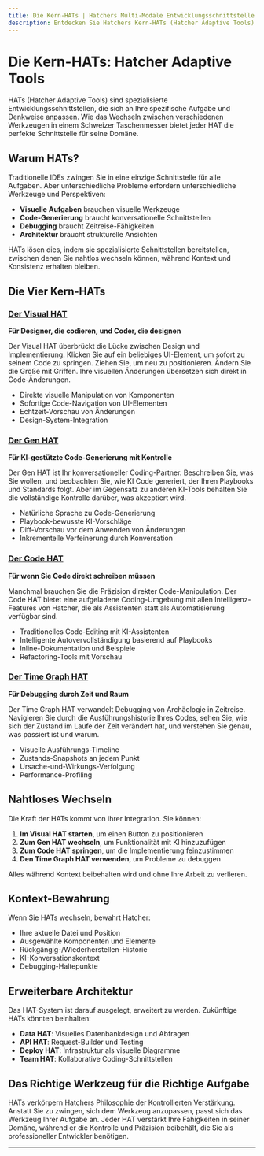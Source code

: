 ```yaml
---
title: Die Kern-HATs | Hatchers Multi-Modale Entwicklungsschnittstelle
description: Entdecken Sie Hatchers Kern-HATs (Hatcher Adaptive Tools) - spezialisierte Schnittstellen, die sich an verschiedene Entwicklungsstile und Aufgaben anpassen. Von visuellem Design über Code-Generierung bis hin zu Zeitreise-Debugging.
---
```


# Die Kern-HATs: Hatcher Adaptive Tools

HATs (Hatcher Adaptive Tools) sind spezialisierte Entwicklungsschnittstellen, die sich an Ihre spezifische Aufgabe und Denkweise anpassen. Wie das Wechseln zwischen verschiedenen Werkzeugen in einem Schweizer Taschenmesser bietet jeder HAT die perfekte Schnittstelle für seine Domäne.

## Warum HATs?

Traditionelle IDEs zwingen Sie in eine einzige Schnittstelle für alle Aufgaben. Aber unterschiedliche Probleme erfordern unterschiedliche Werkzeuge und Perspektiven:

- **Visuelle Aufgaben** brauchen visuelle Werkzeuge
- **Code-Generierung** braucht konversationelle Schnittstellen
- **Debugging** braucht Zeitreise-Fähigkeiten
- **Architektur** braucht strukturelle Ansichten

HATs lösen dies, indem sie spezialisierte Schnittstellen bereitstellen, zwischen denen Sie nahtlos wechseln können, während Kontext und Konsistenz erhalten bleiben.

## Die Vier Kern-HATs

### <DocIcon type="visual" inline /> [Der Visual HAT](/de/features-visual-hat)

**Für Designer, die codieren, und Coder, die designen**

Der Visual HAT überbrückt die Lücke zwischen Design und Implementierung. Klicken Sie auf ein beliebiges UI-Element, um sofort zu seinem Code zu springen. Ziehen Sie, um neu zu positionieren. Ändern Sie die Größe mit Griffen. Ihre visuellen Änderungen übersetzen sich direkt in Code-Änderungen.

- Direkte visuelle Manipulation von Komponenten
- Sofortige Code-Navigation von UI-Elementen
- Echtzeit-Vorschau von Änderungen
- Design-System-Integration

### <DocIcon type="gen" inline /> [Der Gen HAT](/de/features-gen-hat)

**Für KI-gestützte Code-Generierung mit Kontrolle**

Der Gen HAT ist Ihr konversationeller Coding-Partner. Beschreiben Sie, was Sie wollen, und beobachten Sie, wie KI Code generiert, der Ihren Playbooks und Standards folgt. Aber im Gegensatz zu anderen KI-Tools behalten Sie die vollständige Kontrolle darüber, was akzeptiert wird.

- Natürliche Sprache zu Code-Generierung
- Playbook-bewusste KI-Vorschläge
- Diff-Vorschau vor dem Anwenden von Änderungen
- Inkrementelle Verfeinerung durch Konversation

### <DocIcon type="code" inline /> [Der Code HAT](/de/features-code-hat)

**Für wenn Sie Code direkt schreiben müssen**

Manchmal brauchen Sie die Präzision direkter Code-Manipulation. Der Code HAT bietet eine aufgeladene Coding-Umgebung mit allen Intelligenz-Features von Hatcher, die als Assistenten statt als Automatisierung verfügbar sind.

- Traditionelles Code-Editing mit KI-Assistenten
- Intelligente Autovervollständigung basierend auf Playbooks
- Inline-Dokumentation und Beispiele
- Refactoring-Tools mit Vorschau

### <DocIcon type="time-graph" inline /> [Der Time Graph HAT](/de/features-time-graph-hat)

**Für Debugging durch Zeit und Raum**

Der Time Graph HAT verwandelt Debugging von Archäologie in Zeitreise. Navigieren Sie durch die Ausführungshistorie Ihres Codes, sehen Sie, wie sich der Zustand im Laufe der Zeit verändert hat, und verstehen Sie genau, was passiert ist und warum.

- Visuelle Ausführungs-Timeline
- Zustands-Snapshots an jedem Punkt
- Ursache-und-Wirkungs-Verfolgung
- Performance-Profiling

## Nahtloses Wechseln

Die Kraft der HATs kommt von ihrer Integration. Sie können:

1. **Im Visual HAT starten**, um einen Button zu positionieren
2. **Zum Gen HAT wechseln**, um Funktionalität mit KI hinzuzufügen
3. **Zum Code HAT springen**, um die Implementierung feinzustimmen
4. **Den Time Graph HAT verwenden**, um Probleme zu debuggen

Alles während Kontext beibehalten wird und ohne Ihre Arbeit zu verlieren.

## Kontext-Bewahrung

Wenn Sie HATs wechseln, bewahrt Hatcher:

- Ihre aktuelle Datei und Position
- Ausgewählte Komponenten und Elemente
- Rückgängig-/Wiederherstellen-Historie
- KI-Konversationskontext
- Debugging-Haltepunkte

## Erweiterbare Architektur

Das HAT-System ist darauf ausgelegt, erweitert zu werden. Zukünftige HATs könnten beinhalten:

- **Data HAT**: Visuelles Datenbankdesign und Abfragen
- **API HAT**: Request-Builder und Testing
- **Deploy HAT**: Infrastruktur als visuelle Diagramme
- **Team HAT**: Kollaborative Coding-Schnittstellen

## Das Richtige Werkzeug für die Richtige Aufgabe

HATs verkörpern Hatchers Philosophie der Kontrollierten Verstärkung. Anstatt Sie zu zwingen, sich dem Werkzeug anzupassen, passt sich das Werkzeug Ihrer Aufgabe an. Jeder HAT verstärkt Ihre Fähigkeiten in seiner Domäne, während er die Kontrolle und Präzision beibehält, die Sie als professioneller Entwickler benötigen.

---

<PageCTA
  title="Bereit, Adaptive Entwicklung zu Erleben?"
  subtitle="Meistern Sie alle vier HATs und verstärken Sie Ihre Fähigkeiten in jeder Domäne"
  buttonText="Starten Sie mit HATs"
  buttonLink="/de/getting-started"
  buttonStyle="secondary"
  footer="Das richtige Werkzeug für die richtige Aufgabe. Jedes Mal."
/>
